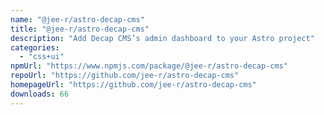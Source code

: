 ```yaml
---
name: "@jee-r/astro-decap-cms"
title: "@jee-r/astro-decap-cms"
description: "Add Decap CMS’s admin dashboard to your Astro project"
categories:
  - "css+ui"
npmUrl: "https://www.npmjs.com/package/@jee-r/astro-decap-cms"
repoUrl: "https://github.com/jee-r/astro-decap-cms"
homepageUrl: "https://github.com/jee-r/astro-decap-cms"
downloads: 66
---
```

